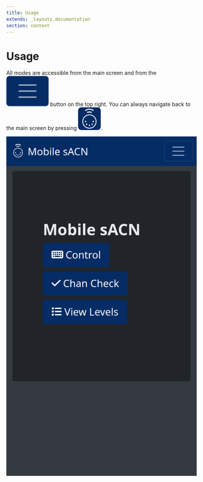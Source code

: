 ```yaml
---
title: Usage
extends: _layouts.documentation
section: content
---
```


# Usage

All modes are accessible from the main screen and from the ![menu button](/docs/usage/menu_button.svg) button on the top right.  You can always navigate back to the main screen by pressing ![Mobile sACN](/docs/usage/main_button.svg).

![Main screen](/docs/usage/nav_screenshot.png)
